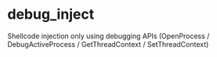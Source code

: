 debug_inject
============
Shellcode injection only using debugging APIs (OpenProcess / DebugActiveProcess / GetThreadContext /  SetThreadContext)
